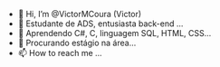 - 👋 Hi, I’m @VictorMCoura (Victor)
- 👀 Estudante de ADS, entusiasta back-end ...
- 🌱 Aprendendo C#, C, linguagem SQL, HTML, CSS...
- 💞️ Procurando estágio na área...
- 📫 How to reach me ...

<!---
Atualmente, estou focado em aprimorar minhas habilidades em C#, uma linguagem poderosa e versátil que me atrai por sua capacidade de desenvolvimento de aplicativos robustos e eficientes. Neste repositório, você encontrará uma variedade de projetos e exercícios relacionados ao meu aprendizado em C#. Desde pequenos programas e scripts até projetos mais complexos, estou empenhado em compartilhar meu progresso e colaborar com outros entusiastas e estudantes como eu.
--->
